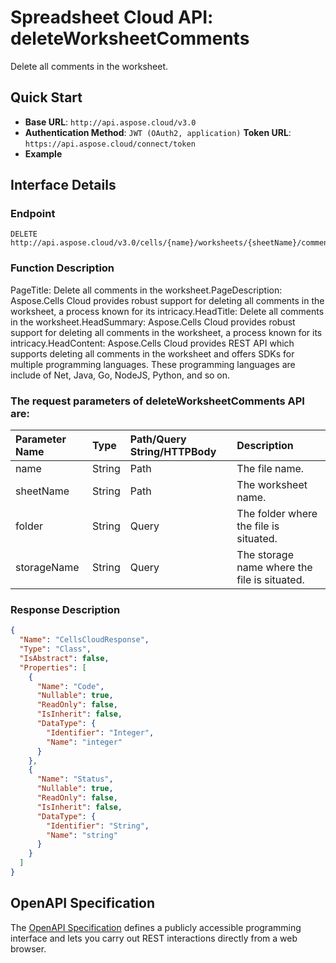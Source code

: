 # **Spreadsheet Cloud API: deleteWorksheetComments**

Delete all comments in the worksheet. 

## **Quick Start**

- **Base URL**: `http://api.aspose.cloud/v3.0`
- **Authentication Method**: `JWT (OAuth2, application)`  **Token URL**: `https://api.aspose.cloud/connect/token`
- **Example** 
<script src="https://gist.github.com/aspose-cells-cloud-gists/8a5b324fdf3e574dbd747c1a1e24b05d.js?file=Example30_DeleteWorksheetComments.cs"></script>

## **Interface Details**

### **Endpoint** 

```
DELETE http://api.aspose.cloud/v3.0/cells/{name}/worksheets/{sheetName}/comments
```

### **Function Description**
PageTitle: Delete all comments in the worksheet.PageDescription: Aspose.Cells Cloud provides robust support for deleting all comments in the worksheet, a process known for its intricacy.HeadTitle: Delete all comments in the worksheet.HeadSummary: Aspose.Cells Cloud provides robust support for deleting all comments in the worksheet, a process known for its intricacy.HeadContent: Aspose.Cells Cloud provides REST API which supports deleting all comments in the worksheet and offers SDKs for multiple programming languages. These programming languages are include of Net, Java, Go, NodeJS, Python, and so on.

### The request parameters of **deleteWorksheetComments** API are: 

| Parameter Name | Type | Path/Query String/HTTPBody | Description | 
| :- | :- | :- |:- | 
|name|String|Path|The file name.|
|sheetName|String|Path|The worksheet name.|
|folder|String|Query|The folder where the file is situated.|
|storageName|String|Query|The storage name where the file is situated.|


### **Response Description**
```json
{
  "Name": "CellsCloudResponse",
  "Type": "Class",
  "IsAbstract": false,
  "Properties": [
    {
      "Name": "Code",
      "Nullable": true,
      "ReadOnly": false,
      "IsInherit": false,
      "DataType": {
        "Identifier": "Integer",
        "Name": "integer"
      }
    },
    {
      "Name": "Status",
      "Nullable": true,
      "ReadOnly": false,
      "IsInherit": false,
      "DataType": {
        "Identifier": "String",
        "Name": "string"
      }
    }
  ]
}
```

## OpenAPI Specification

The [OpenAPI Specification](https://reference.aspose.cloud/cells/#/WorksheetsController/DeleteWorksheetComments) defines a publicly accessible programming interface and lets you carry out REST interactions directly from a web browser.

